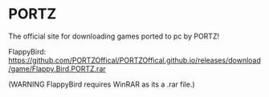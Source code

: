 # PORTZ
The official site for downloading games ported to pc by PORTZ!




FlappyBird: https://github.com/PORTZOffical/PORTZOffical.github.io/releases/download/game/Flappy.Bird.PORTZ.rar

(WARNING FlappyBird requires WinRAR as its a .rar file.)
